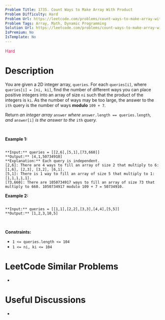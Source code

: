 ```yaml
---
Problem Title: 1735. Count Ways to Make Array With Product
Problem Difficulty: Hard
Problem Url: https://leetcode.com/problems/count-ways-to-make-array-with-product/
Problem Tags: Array, Math, Dynamic Programming
Solution Url: https://leetcode.com/problems/count-ways-to-make-array-with-product/solution/
IsPremium: No
IsTemplate: No
---
```


<span style="color: rgb(233, 30, 99);">Hard</span>

# Description

You are given a 2D integer array, `queries`. For each `queries[i]`, where `queries[i] = [ni, ki]`, find the number of different ways you can place positive integers into an array of size `ni` such that the product of the integers is `ki`. As the number of ways may be too large, the answer to the `ith` query is the number of ways **modulo** `109 + 7`.


Return *an integer array* `answer` *where* `answer.length == queries.length`*, and* `answer[i]` *is the answer to the* `ith` *query.*


 


**Example 1:**



```

**Input:** queries = [[2,6],[5,1],[73,660]]
**Output:** [4,1,50734910]
**Explanation:** Each query is independent.
[2,6]: There are 4 ways to fill an array of size 2 that multiply to 6: [1,6], [2,3], [3,2], [6,1].
[5,1]: There is 1 way to fill an array of size 5 that multiply to 1: [1,1,1,1,1].
[73,660]: There are 1050734917 ways to fill an array of size 73 that multiply to 660. 1050734917 modulo 109 + 7 = 50734910.

```

**Example 2:**



```

**Input:** queries = [[1,1],[2,2],[3,3],[4,4],[5,5]]
**Output:** [1,2,3,10,5]

```

 


**Constraints:**


* `1 <= queries.length <= 104` 
* `1 <= ni, ki <= 104`




# LeetCode Similar Problems

- []()

# Useful Discussions

- []()
